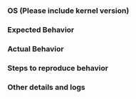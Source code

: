 <!--
Before opening an issue, please make sure you have checked the documentation for help/answers at http://frameworkbenchmarks.readthedocs.io/en/latest/

If this issue is regarding documentation, please open that issue at our documentation repo at https://github.com/TechEmpower/TFB-Documentation

If this is a feature request please check the project roadmaps first at https://github.com/TechEmpower/FrameworkBenchmarks/projects

If this is a request for a new language/framework please check/add to the wiki at https://github.com/TechEmpower/FrameworkBenchmarks/wiki/Suggested-Frameworks,-Languages-and-Features

If this issue is related to personal benchmarking numbers versus official round results, please make sure you are testing on the same commit that the round was released on and that your machine setup is similar to the specs listed for that round otherwise it will be extremely difficult to reproduce results. Rounds are tagged at https://github.com/TechEmpower/FrameworkBenchmarks/releases

For errors with setup, frameworks, or the toolset, please make sure you are on the most current `master` branch. Provide as many logs as possible. For larger logs you can use http://sprunge.us/ then follow the template below:
-->

### OS (Please include kernel version)

### Expected Behavior

### Actual Behavior

### Steps to reproduce behavior

### Other details and logs
